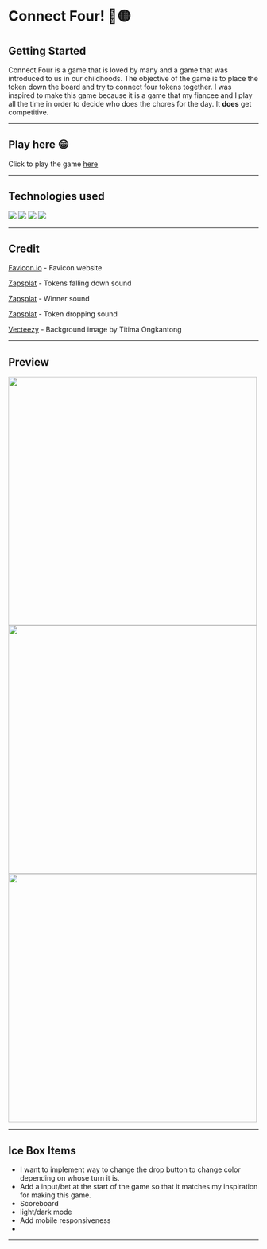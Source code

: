 # Connect Four! 🔴🟡
## Getting Started
Connect Four is a game that is loved by many and a game that was introduced to us in our childhoods. The objective of the game is to place the token down the board and try to connect four tokens together. I was inspired to make this game because it is a game that my fiancee and I play all the time in order to decide who does the chores for the day. It **does** get competitive.
***

## Play here 😁
Click to play the game [here](https://connectfouruo.surge.sh/)
***
## Technologies used
![](https://img.shields.io/badge/JavaScript-F7DF1E?style=for-the-badge&logo=javascript&logoColor=black)
![](https://img.shields.io/badge/HTML5-E34F26?style=for-the-badge&logo=html5&logoColor=white)
![](https://img.shields.io/badge/CSS3-1572B6?style=for-the-badge&logo=css3&logoColor=white)
![](https://img.shields.io/badge/GitHub-100000?style=for-the-badge&logo=github&logoColor=white)
***
## Credit
[Favicon.io](https://favicon.io/) - Favicon website

[Zapsplat](https://www.zapsplat.com/music/a-few-safety-pins-drop-into-small-card-box-1/) - Tokens falling down sound

[Zapsplat](https://www.zapsplat.com/music/party-horn-blow-paper-tube-roll-out-1/) - Winner sound

[Zapsplat](https://www.zapsplat.com/music/ar-15-m4-rifle-carbine-semi-automatic-assault-rifle-223-5-56x45-drop-bolt-empty-mag/) - Token dropping sound

[Vecteezy](https://www.vecteezy.com/photo/2632227-sound-waves-oscillating-dark-light) - Background image by Titima Ongkantong
***
## Preview
<img src="https://i.imgur.com/j6kOciW.png" width="500px"> 
<img src="https://i.imgur.com/aubbN6i.png" width="500px"> 
<img src="https://i.imgur.com/ZhZci2V.png" width="500px"> 

***

## Ice Box Items
- I want to implement way to change the drop button to change color depending on whose turn it is.
- Add a input/bet at the start of the game so that it matches my inspiration for making this game.
- Scoreboard
- light/dark mode
- Add mobile responsiveness
- 
***
